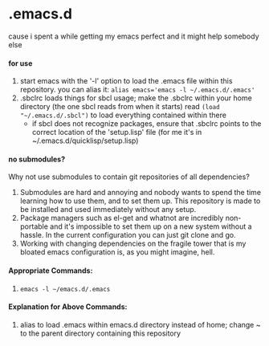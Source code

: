 .emacs.d
============

cause i spent a while getting my emacs perfect and it might help somebody else

#### for use
1. start emacs with the '-l' option to load the .emacs file within this repository. you can alias it: ```alias emacs='emacs -l ~/.emacs.d/.emacs'```
2. .sbclrc loads things for sbcl usage; make the .sbclrc within your home directory (the one sbcl reads from when it starts) read ```(load "~/.emacs.d/.sbcl")``` to load everything contained within there
    * if sbcl does not recognize packages, ensure that .sbclrc points to the correct location of the 'setup.lisp' file (for me it's in ~/.emacs.d/quicklisp/setup.lisp)

#### no submodules?
Why not use submodules to contain git repositories of all dependencies?

1. Submodules are hard and annoying and nobody wants to spend the time learning how to use them, and to set them up. This repository is made to be installed and used immediately without any setup.
2. Package managers such as el-get and whatnot are incredibly non-portable and it's impossible to set them up on a new system without a hassle. In the current configuration you can just git clone and go.
3. Working with changing dependencies on the fragile tower that is my bloated emacs configuration is, as you might imagine, hell.

#### Appropriate Commands:
1. ```emacs -l ~/emacs.d/.emacs```

#### Explanation for Above Commands:
1. alias to load .emacs within emacs.d directory instead of home; change ~ to the parent directory containing this repository
